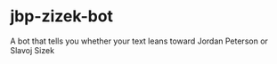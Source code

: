 # jbp-zizek-bot
 A bot that tells you whether your text leans toward Jordan Peterson or Slavoj Sizek
